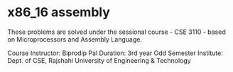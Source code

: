 # x86_16 assembly
These problems are solved under the sessional course - CSE 3110 - based on Microprocessors and Assembly Language.

Course Instructor: Biprodip Pal
Duration: 3rd year Odd Semester
Institute: Dept. of CSE, Rajshahi University of Engineering & Technology
